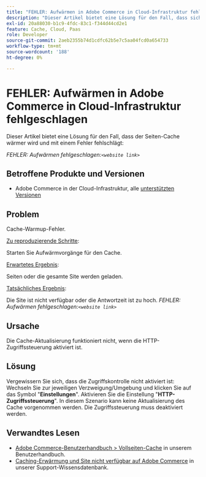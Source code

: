 ```yaml
---
title: "FEHLER: Aufwärmen in Adobe Commerce in Cloud-Infrastruktur fehlgeschlagen"
description: "Dieser Artikel bietet eine Lösung für den Fall, dass sich der Seiten-Cache erwärmt und mit einem Fehler fehlschlägt:"
exl-id: 20a88030-b1c9-4fdc-83c1-f344d44cd2e1
feature: Cache, Cloud, Paas
role: Developer
source-git-commit: 2aeb2355b74d1cdfc62b5e7c5aa04fcd0a654733
workflow-type: tm+mt
source-wordcount: '188'
ht-degree: 0%

---
```


# FEHLER: Aufwärmen in Adobe Commerce in Cloud-Infrastruktur fehlgeschlagen

Dieser Artikel bietet eine Lösung für den Fall, dass der Seiten-Cache wärmer wird und mit einem Fehler fehlschlägt:

*FEHLER: Aufwärmen fehlgeschlagen:`<website link>`*

## Betroffene Produkte und Versionen

* Adobe Commerce in der Cloud-Infrastruktur, alle [unterstützten Versionen](https://magento.com/sites/default/files/magento-software-lifecycle-policy.pdf)

## Problem

Cache-Warmup-Fehler.

<u>Zu reproduzierende Schritte</u>:

Starten Sie Aufwärmvorgänge für den Cache.

<u>Erwartetes Ergebnis</u>:

Seiten oder die gesamte Site werden geladen.

<u>Tatsächliches Ergebnis</u>:

Die Site ist nicht verfügbar oder die Antwortzeit ist zu hoch. *FEHLER: Aufwärmen fehlgeschlagen:`<website link>`*

## Ursache

Die Cache-Aktualisierung funktioniert nicht, wenn die HTTP-Zugriffssteuerung aktiviert ist.

## Lösung

Vergewissern Sie sich, dass die Zugriffskontrolle nicht aktiviert ist: Wechseln Sie zur jeweiligen Verzweigung/Umgebung und klicken Sie auf das Symbol &quot;**Einstellungen**&quot;. Aktivieren Sie die Einstellung &quot;**HTTP-Zugriffssteuerung**&quot;. In diesem Szenario kann keine Aktualisierung des Cache vorgenommen werden. Die Zugriffssteuerung muss deaktiviert werden.

## Verwandtes Lesen

* [Adobe Commerce-Benutzerhandbuch > Vollseiten-Cache](https://experienceleague.adobe.com/en/docs/commerce-admin/systems/tools/cache-management#full-page-caching) in unserem Benutzerhandbuch.
* [Caching-Erwärmung und Site nicht verfügbar auf Adobe Commerce](/help/troubleshooting/miscellaneous/cache-warming-up-and-site-unavailable-on-magento.md) in unserer Support-Wissensdatenbank.
